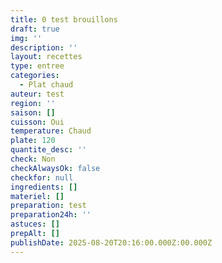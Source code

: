 ```yaml
---
title: 0 test brouillons
draft: true
img: ''
description: ''
layout: recettes
type: entree
categories:
  - Plat chaud
auteur: test
region: ''
saison: []
cuisson: Oui
temperature: Chaud
plate: 120
quantite_desc: ''
check: Non
checkAlwaysOk: false
checkfor: null
ingredients: []
materiel: []
preparation: test
preparation24h: ''
astuces: []
prepAlt: []
publishDate: 2025-08-20T20:16:00.000Z:00.000Z
---
```


